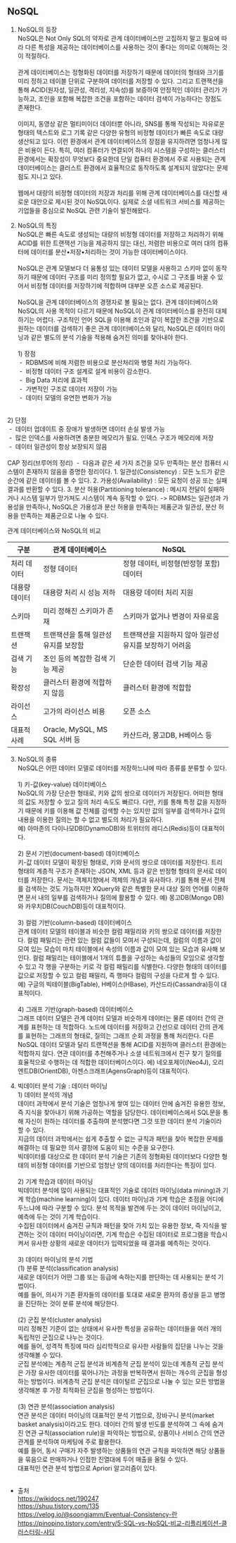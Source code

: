 ## NoSQL

1. NoSQL의 등장<br>
NoSQL은 Not Only SQL의 약자로 관계 데이터베이스만 고집하지 말고 필요에 따라 다른 특성을 제공하는 데이터베이스를 사용하는 것이 좋다는 의미로 이해하는 것이 적절하다.
<br><br>
관계 데이터베이스는 정형화된 데이터를 저장하기 때문에 데이터의 형태와 크기를 미리 정하고 테이블 단위로 구분하여 데이터를 저장할 수 있다. 그리고 트랜잭션을 통해 ACID(원자성, 일관성, 격리성, 지속성)를 보증하여 안정적인 데이터 관리가 가능하고, 조인을 포함해 복잡한 조건을 포함하는 데이터 검색이 가능하다는 장점도 존재한다.
<br><br>
이미지, 동영상 같은 멀티미이더 데이터뿐 아니라, SNS를 통해 작성되는 자유로운 형태의 텍스트와 로그 기록 같은 다양한 유형의 비정형 데이터가 빠른 속도로 대량 생산되고 있다. 이런 환경에서 관계 데이터베이스의 장점을 유지하려면 엄청나게 많은 비용이 든다. 특히, 여러 컴퓨터가 연결되어 하나의 시스템을 구성하는 클러스터 환경에서는 확장성이 무엇보다 중요한데 단일 컴퓨터 환경에서 주로 사용되는 관계 데이터베이스는 클러스트 환경에서 효율적으로 동작하도록 설계되지 않았다는 문제점도 지니고 있다.
<br><br>
웹에서 대량의 비정형 데이터의 저장과 처리를 위해 관계 데이터베이스를 대신할 새로운 대안으로 제시된 것이 NoSQL이다. 실제로 소셜 네트워크 서비스를 제공하는 기업들을 중심으로 NoSQL 관련 기술이 발전해왔다.

2. NoSQL의 특징<br>
NoSQL은 빠른 속도로 생성되는 대량의 비정형 데이터를 저장하고 처리하기 위해 ACID를 위한 트랜잭션 기능을 제공하지 않는 대신, 저렴한 비용으로 여러 대의 컴퓨터에 데이터를 분산&bull;저장&bull;처리하는 것이 가능한 데이터베이스이다.
<br><br>
NoSQL은 관계 모델보다 더 융통성 있는 데이터 모델을 사용하고 스키마 없이 동작하기 때문에 데이터 구조를 미리 정의할 필요가 없고, 수시로 그 구조를 바꿀 수 있어서 비정형 데이터를 저장하기에 적합하며 대부분 오픈 소스로 제공된다.
<br><br>
NoSQL을 관계 데이터베이스의 경쟁자로 볼 필요는 없다. 관계 데이터베이스와 NoSQL의 사용 목적이 다르기 때문에 NoSQL이 관계 데이터베이스를 완전히 대체하기는 어렵다. 구조적인 언어 SQL을 이용해 조인과 같이 복잡한 조건을 기반으로 원하는 데이터를 검색하기 좋은 관계 데이터베이스와 달리, NoSQL은 데이터 마이닝과 같은 별도의 분석 기술을 적용해 숨겨진 의미를 찾아내야 한다.
<br><br>
1&rpar; 장점<br>
&nbsp;-&nbsp; RDBMS에 비해 저렴한 비용으로 분산처리와 병렬 처리 가능하다.<br>
&nbsp;-&nbsp; 비정형 데이터 구조 설계로 설계 비용이 감소한다.<br>
&nbsp;-&nbsp; Big Data 처리에 효과적<br>
&nbsp;-&nbsp; 가변적인 구조로 데이터 저장이 가능<br>
&nbsp;-&nbsp; 데이터 모델의 유연한 변화가 가능<br>
<br>
2&rpar; 단점<br>
&nbsp;-&nbsp; 데이터 업데이트 중 장애가 발생하면 데이터 손실 발생 가능<br>
&nbsp;-&nbsp; 많은 인덱스를 사용하려면 충분한 메모리가 필요. 인덱스 구조가 메모리에 저장<br>
&nbsp;-&nbsp; 데이터 일관성이 항상 보장되지 않음<br>
<br>
CAP 정리(브루어의 정리)
&nbsp;-&nbsp; 다음과 같은 세 가지 조건을 모두 만족하는 분산 컴퓨터 시스템이 존재하지 않음을 증명한 정리이다.
1. 일관성(Consistency) : 모든 노드가 같은 순간에 같은 데이터를 볼 수 있다.
2. 가용성(Availability) : 모든 요청이 성공 또는 실패 결과를 반환할 수 있다.
3. 분산 허용(Partitioning tolerance) : 메시지 전달이 실패하거나 시스템 일부가 망가져도 시스템이 계속 동작할 수 있다.
-> RDBMS는 일관성과 가용성을 만족하나, NoSQL은 가용성과 분산 허용을 만족하는 제품군과 일관성, 분산 허용을 만족하는 제품군으로 나눌 수 있다.

관계 데이터베이스와 NoSQL의 비교

|구분|관계 데이터베이스|NoSQL|
|------|---|---|
|처리 데이터|정형 데이터|정형 데이터, 비정형(반정형 포함) 데이터|
|대용량 데이터|대용량 처리 시 성능 저하|대용량 데이터 처리 지원|
|스키마|미리 정해진 스키마가 존재|스키마가 없거나 변경이 자유로움|
|트랜잭션|트랜잭션을 통해 일관성 유지를 보장함|트랜잭션을 지원하지 않아 일관성 유지를 보장하기 어려움|
|검색 기능|조인 등의 복잡한 검색 기능 제공|단순한 데이터 검색 기능 제공|
|확장성|클러스터 환경에 적합하지 않음|클러스터 환경에 적합함|
|라이선스|고가의 라이선스 비용|오픈 소스|
|대표적 사례|Oracle, MySQL, MS SQL 서버 등|카산드라, 몽고DB, H베이스 등|

3. NoSQL의 종류<br>
NoSQL은 어떤 데이터 모델로 데이터를 저장하느냐에 따라 종류를 분류할 수 있다.
<br><br>
1&rpar; 키-값(key-value) 데이터베이스<br>
NoSQL의 가장 단순한 형태로, 키와 값의 쌍으로 데이터가 저장된다. 어떠한 형태의 값도 저장할 수 있고 질의 처리 속도도 빠르다. 다만, 키를 통해 특정 값을 지정하기 때문에 키를 이용해 값 전체를 검색할 수는 있지만 값의 일부를 검색하거나 값의 내용을 이용한 질의는 할 수 없고 별도의 처리가 필요하다.<br>
예&rpar; 아마존의 다이나모DB(DynamoDB)와 트위터의 레디스(Redis)등이 대표적이다.<br><br>
2&rpar; 문서 기반(document-based) 데이터베이스<br>
키-값 데이터 모델이 확장된 형태로, 키와 문서의 쌍으로 데이터를 저장한다. 트리 형태의 계층적 구조가 존재하는 JSON, XML 등과 같은 반정형 형태의 문서로 데이터를 저장한다. 문서는 객체지향에서 객체의 개념과 유사하다. 키를 통해 문서 전체를 검색하는 것도 가능하지만 XQuery와 같은 특별한 문서 대상 질의 언어를 이용하면 문서 내의 일부를 검색하거나 질의에 활용할 수 있다.
예&rpar; 몽고DB(Mongo DB)와 카우치DB(CouchDB)등이 대표적이다.<br><br>
3&rpar; 컬럼 기반(column-based) 데이터베이스<br>
관계 데이터 모델의 테이블과 비슷한 컬럼 패밀리와 키의 쌍으로 데이터를 저장한다. 컬럼 패밀리는 관련 있는 컬럼 값들이 모여서 구성되는데, 컬럼의 이름과 값이 모여 있는 모습이 마치 테이블에서 속성의 이름과 값이 모여 있는 모습과 유사해 보인다. 컬럼 패밀리는 테이블에서 1개의 튜플을 구성하는 속성들의 모임으로 생각할 수 있고 각 행을 구분하는 키로 각 컬럼 패밀리를 식별한다. 다양한 형태의 데이터를 값으로 저장할 수 있고 컬럼 패밀리, 즉 행마다 컬럼의 구성을 다르게 할 수 있다.
예&rpar; 구글의 빅테이블(BigTable), H베이스(HBase), 카산드라(Cassandra)등이 대표적이다.<br><br>
4&rpar; 그래프 기반(graph-based) 데이터베이스<br>
그래프 데이터 모델은 관계 데이터 모델과 비슷하게 데이터는 물론 데이터 간의 관계를 표현하는 데 적합하다. 노드에 데이터를 저장하고 간선으로 데이터 간의 관게를 표현하는 그래프의 형태로, 질의는 그래프 순회 과정을 통해 처리한다. 다른 NoSQL 데이터 모델과 달리 트랜잭션을 통해 ACID를 지원하며 클러스터 환경에는 적합하지 않다. 연관 데이터를 추천해주거나 소셜 네트워크에서 친구 찾기 질의를 효율적으로 수행하는 데 적합한 데이터베이스이다.
에&rpar; 네오포제이(Neo4J), 오리엔트DB(OrientDB), 아젠스크래프(AgensGraph)등이 대표적이다.

4. 빅데이터 분석 기술 : 데이터 마이닝<br>
1&rpar; 데이터 분석의 개념<br>
데이터 과학에서 분석 기술은 엄청나게 쌓여 있는 데이터 안에 숨겨진 유용한 정보, 즉 지식을 찾아내기 위해 가공하는 역할을 담당한다. 데이터베이스에서 SQL문을 통해 자신이 원하는 데이터를 추출하여 분석했다면 그것 또한 데이터 분석 기술이라 할 수 있다.<br>
지금의 데이터 과학에서는 쉽게 추출할 수 없는 규칙과 패턴을 찾아 복잡한 문제를 해결하는 데 필요한 의사 결정에 도움이 되는 수준을 요구한다.<br>
빅데이터를 대상으로 한 데이터 분석 기술은 기존의 정형화된 데이터보다 다양한 형태의 비정형 데이터를 기반으로 엄청난 양의 데이터를 처리한다는 특징이 있다.<br><br>
2&rpar; 기계 학습과 데이터 마이닝<br>
빅데이터 분석에 많이 사용되는 대표적인 기술로 데이터 마이닝(data mining)과 기계 학습(machine learning)이 있다. 데이터 마이닝과 기계 학습은 초점을 어디에 두느냐에 따라 구분할 수 있다. 분석 목적을 발견에 두는 것이 데이터 마이닝이고, 예측에 두는 것이 기계 학습이다.<br>
수집된 데이터에서 숨겨진 규칙과 패턴을 찾아 가치 있는 유용한 정보, 즉 지식을 발견하는 것이 데이터 마이닝이라면, 기계 학습은 수집된 데이터로 프로그램을 학습시켜서 유사한 상황의 새로운 데이터가 입력되었을 때 결과를 예측하는 것이다.<br><br>
3&rpar; 데이터 마이닝의 분석 기법<br>
&lpar;1&rpar; 분류 분석(classification analysis)<br>
새로운 데이터가 어떤 그룹 또는 등급에 속하는지를 판단하는 데 사용되는 분석 기법이다.<br>
예를 들어, 의사가 기존 환자들의 데이터를 토대로 새로운 환자의 증상을 듣고 병명을 진단하는 것이 분류 분석에 해당한다.
<br><br>
&lpar;2&rpar; 군집 분석(cluster analysis)<br>
미리 정해진 기준이 없는 상태에서 유사한 특성을 공유하는 데이터들을 여러 개의 독립적인 군집으로 나누는 것이다.<br>
예를 들어, 성격적 특징에 따라 심리학적으로 유사한 사람들의 집단을 나누는 것을 생각해볼 수 있다.<br>
군집 분석에는 계층적 군집 분석과 비계층적 군집 분석이 있는데 계층적 군집 분석은 가장 유사한 데이터를 묶어나가는 과정을 반복하면서 원하는 개수의 군집을 형성하는 방법이다. 비계층적 군집 분석은 데이털르 군집으로 나눌 수 있는 모든 방법을 생각해본 후 가장 최적화된 군집을 형성하는 방법이다.
<br><br>
&lpar;3&rpar; 연관 분석(association analysis)<br>
연관 분석은 데이터 마이닝의 대표적인 분석 기법으로, 장바구니 분석(market basket analysis)이라고도 한다. 데이터 간의 발생 빈도를 분석하여 그 속에 숨겨진 연관 규칙(association rule)을 파악하는 방법으로, 상품이나 서비스 간의 연관 관계를 분석하여 마케팅에 주로 활용한다.<br>
예를 들어, 동시 구매가 자주 발생하는 상품들의 연관 규칙을 파악하면 해당 상품들을 묶음으로 판매하거나 인접한 진열대에 두어 매출을 올릴 수 있다.<br>
대표적인 연관 분석 방법으로 Apriori 알고리즘이 있다.
<br><br>

* 출처<br>
https://wikidocs.net/190247 <br>
https://shuu.tistory.com/135 <br>
https://velog.io/@soongjamm/Eventual-Consistency-란 <br>
https://pinopino.tistory.com/entry/5-SQL-vs-NoSQL-비교-리플리케이션-클러스터링-샤딩
